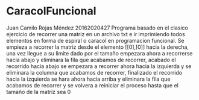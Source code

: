 # CaracolFuncional
Juan Camilo Rojas Méndez 20162020427
Programa basado en el clasico ejercicio de recorrer una matriz en un archivo txt e ir imprimiendo todos elementos en forma de espiral o caracol en programacion funcional.
Se empieza a recorrer la matriz desde el elemento [[0],[0]] hacia la derecha, una vez llegue a su limite dado por el tamaño empezara ahora a recorrerse hacia abajo y eliminara la fila que acabamos de recorrer, acabado el recorrido hacia abajo se empezara a recorrer ahora hacia la izquierda y se eliminara la columna que acabamos de recorrer, finalizado el recorrido hacia la izquierda se hara ahora hacia arriba y eliminara la fila que acabamos de recorrer y se volvera a reiniciar el proceso hasta que el tamaño de la matriz sea 0
